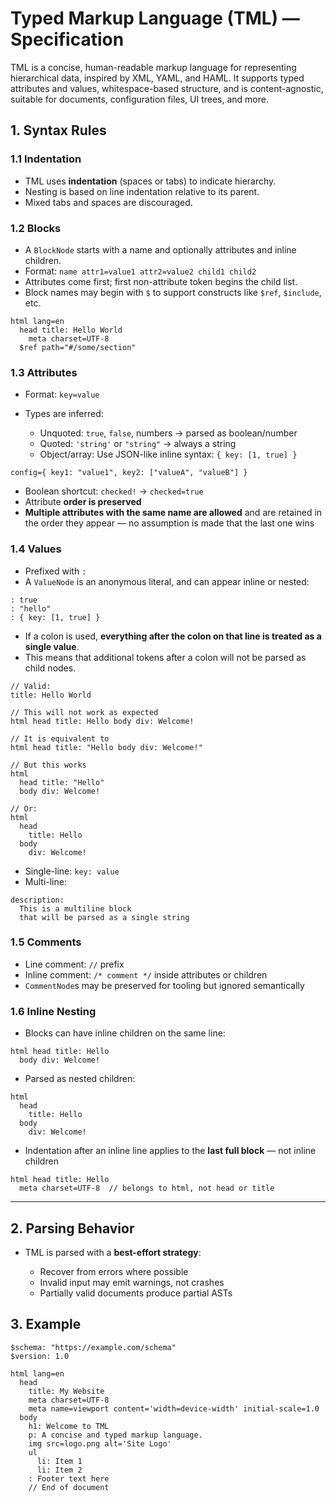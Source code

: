 # Typed Markup Language (TML) — Specification

TML is a concise, human-readable markup language for representing hierarchical data, inspired by XML, YAML, and HAML. It supports typed attributes and values, whitespace-based structure, and is content-agnostic, suitable for documents, configuration files, UI trees, and more.

## 1. Syntax Rules

### 1.1 Indentation

- TML uses **indentation** (spaces or tabs) to indicate hierarchy.
- Nesting is based on line indentation relative to its parent.
- Mixed tabs and spaces are discouraged.

### 1.2 Blocks

- A `BlockNode` starts with a name and optionally attributes and inline children.
- Format: `name attr1=value1 attr2=value2 child1 child2`
- Attributes come first; first non-attribute token begins the child list.
- Block names may begin with `$` to support constructs like `$ref`, `$include`, etc.

```tml
html lang=en
  head title: Hello World
    meta charset=UTF-8
  $ref path="#/some/section"
```

### 1.3 Attributes

- Format: `key=value`
- Types are inferred:

  - Unquoted: `true`, `false`, numbers → parsed as boolean/number
  - Quoted: `'string'` or `"string"` → always a string
  - Object/array: Use JSON-like inline syntax: `{ key: [1, true] }`

```tml
config={ key1: "value1", key2: ["valueA", "valueB"] }
```

- Boolean shortcut: `checked!` → `checked=true`
- Attribute **order is preserved**
- **Multiple attributes with the same name are allowed** and are retained in the order they appear — no assumption is made that the last one wins

### 1.4 Values

- Prefixed with `:`
- A `ValueNode` is an anonymous literal, and can appear inline or nested:

```tml
: true
: "hello"
: { key: [1, true] }
```

- If a colon is used, **everything after the colon on that line is treated as a single value**.
- This means that additional tokens after a colon will not be parsed as child nodes.

```tml
// Valid:
title: Hello World

// This will not work as expected
html head title: Hello body div: Welcome!

// It is equivalent to
html head title: "Hello body div: Welcome!"

// But this works
html
  head title: "Hello"
  body div: Welcome!

// Or:
html
  head
    title: Hello
  body
    div: Welcome!
```

- Single-line: `key: value`
- Multi-line:

```tml
description:
  This is a multiline block
  that will be parsed as a single string
```

### 1.5 Comments

- Line comment: `//` prefix
- Inline comment: `/* comment */` inside attributes or children
- `CommentNode`s may be preserved for tooling but ignored semantically

### 1.6 Inline Nesting

- Blocks can have inline children on the same line:

```tml
html head title: Hello
  body div: Welcome!
```

- Parsed as nested children:

```tml
html
  head
    title: Hello
  body
    div: Welcome!
```

- Indentation after an inline line applies to the **last full block** — not inline children

```tml
html head title: Hello
  meta charset=UTF-8  // belongs to html, not head or title
```

---

## 2. Parsing Behavior

- TML is parsed with a **best-effort strategy**:

  - Recover from errors where possible
  - Invalid input may emit warnings, not crashes
  - Partially valid documents produce partial ASTs

## 3. Example

```tml
$schema: "https://example.com/schema"
$version: 1.0

html lang=en
  head
    title: My Website
    meta charset=UTF-8
    meta name=viewport content='width=device-width' initial-scale=1.0
  body
    h1: Welcome to TML
    p: A concise and typed markup language.
    img src=logo.png alt='Site Logo'
    ul
      li: Item 1
      li: Item 2
    : Footer text here
    // End of document
```
